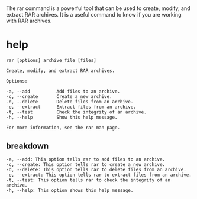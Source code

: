 # 

The rar command is a powerful tool that can be used to create, modify, and extract RAR archives. It is a useful command to know if you are working with RAR archives.


# help 

```
rar [options] archive_file [files]

Create, modify, and extract RAR archives.

Options:

-a, --add          Add files to an archive.
-c, --create       Create a new archive.
-d, --delete       Delete files from an archive.
-e, --extract      Extract files from an archive.
-t, --test         Check the integrity of an archive.
-h, --help         Show this help message.

For more information, see the rar man page.
```

## breakdown

```
-a, --add: This option tells rar to add files to an archive.
-c, --create: This option tells rar to create a new archive.
-d, --delete: This option tells rar to delete files from an archive.
-e, --extract: This option tells rar to extract files from an archive.
-t, --test: This option tells rar to check the integrity of an archive.
-h, --help: This option shows this help message.
```
